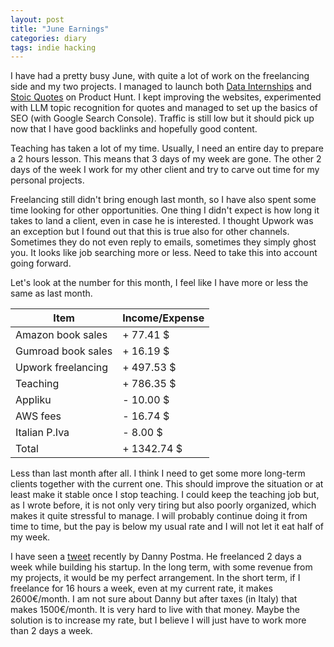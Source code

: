 ```yaml
---
layout: post
title: "June Earnings"
categories: diary
tags: indie hacking
---
```


I have had a pretty busy June, with quite a lot of work on the freelancing side and my two projects. I managed to launch both [Data Internships][data-internships] and [Stoic Quotes][stoic-quotes] on Product Hunt. I kept improving the websites, experimented with LLM topic recognition for quotes and managed to set up the basics of SEO (with Google Search Console). Traffic is still low but it should pick up now that I have good backlinks and hopefully good content.

Teaching has taken a lot of my time. Usually, I need an entire day to prepare a 2 hours lesson. This means that 3 days of my week are gone. The other 2 days of the week I work for my other client and try to carve out time for my personal projects.

Freelancing still didn't bring enough last month, so I have also spent some time looking for other opportunities. One thing I didn't expect is how long it takes to land a client, even in case he is interested. I thought Upwork was an exception but I found out that this is true also for other channels. Sometimes they do not even reply to emails, sometimes they simply ghost you. It looks like job searching more or less. Need to take this into account going forward.

Let's look at the number for this month, I feel like I have more or less the same as last month.

| Item               | Income/Expense |
| ------------------ | -------------- |
| Amazon book sales  | + 77.41 $      |
| Gumroad book sales | + 16.19 $      |
| Upwork freelancing | + 497.53 $     |
| Teaching           | + 786.35 $     |
| Appliku            | - 10.00 $      |
| AWS fees           | - 16.74 $      |
| Italian P.Iva      | - 8.00 $       |
| Total              | + 1342.74 $    |

Less than last month after all. I think I need to get some more long-term clients together with the current one. This should improve the situation or at least make it stable once I stop teaching. I could keep the teaching job but, as I wrote before, it is not only very tiring but also poorly organized, which makes it quite stressful to manage. I will probably continue doing it from time to time, but the pay is below my usual rate and I will not let it eat half of my week.

I have seen a [tweet][danny-tweet] recently by Danny Postma. He freelanced 2 days a week while building his startup. In the long term, with some revenue from my projects, it would be my perfect arrangement. In the short term, if I freelance for 16 hours a week, even at my current rate, it makes 2600€/month. I am not sure about Danny but after taxes (in Italy) that makes 1500€/month. It is very hard to live with that money. Maybe the solution is to increase my rate, but I believe I will just have to work more than 2 days a week.

[data-internships]: https://datainternships.co
[stoic-quotes]: https://stoicquotes.co
[danny-tweet]: https://twitter.com/dannypostmaa/status/1674637626303971337?s=20
